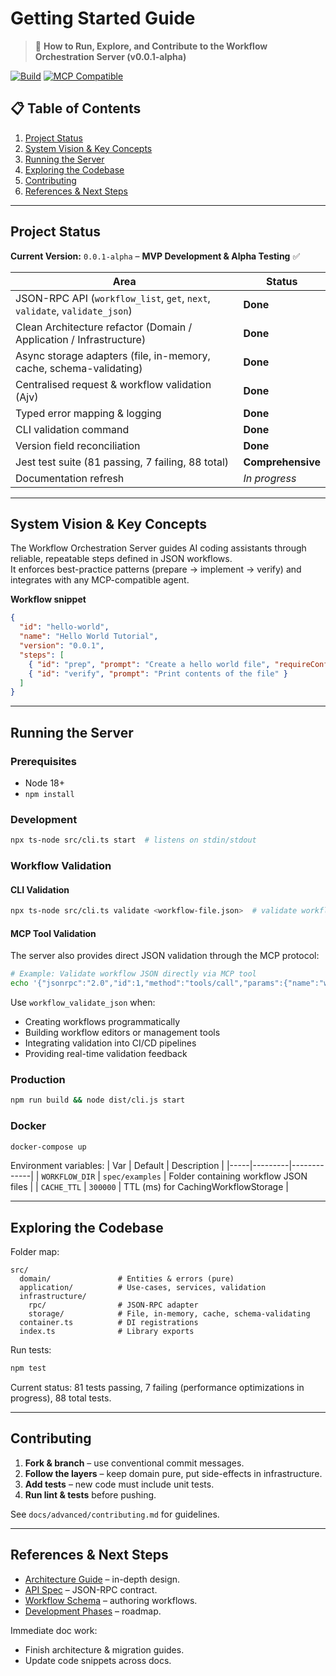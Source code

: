 # Getting Started Guide

> 🚀 **How to Run, Explore, and Contribute to the Workflow Orchestration Server (v0.0.1-alpha)**

[![Build](https://img.shields.io/github/actions/workflow/status/yourusername/workflow-orchestration/ci.yml?branch=main)]()
[![MCP Compatible](https://img.shields.io/badge/MCP-compatible-purple.svg)](https://modelcontextprotocol.org)

## 📋 Table of Contents

1. [Project Status](#project-status)
2. [System Vision & Key Concepts](#system-vision--key-concepts)
3. [Running the Server](#running-the-server)
4. [Exploring the Codebase](#exploring-the-codebase)
5. [Contributing](#contributing)
6. [References & Next Steps](#references--next-steps)

---

## Project Status

**Current Version:** `0.0.1-alpha` – **MVP Development & Alpha Testing** ✅

| Area | Status |
|------|--------|
| JSON-RPC API (`workflow_list`, `get`, `next`, `validate`, `validate_json`) | **Done** |
| Clean Architecture refactor (Domain / Application / Infrastructure) | **Done** |
| Async storage adapters (file, in-memory, cache, schema-validating) | **Done** |
| Centralised request & workflow validation (Ajv) | **Done** |
| Typed error mapping & logging | **Done** |
| CLI validation command | **Done** |
| Version field reconciliation | **Done** |
| Jest test suite (81 passing, 7 failing, 88 total) | **Comprehensive** |
| Documentation refresh | *In progress* |

---

## System Vision & Key Concepts

The Workflow Orchestration Server guides AI coding assistants through reliable, repeatable steps defined in JSON workflows.  
It enforces best-practice patterns (prepare → implement → verify) and integrates with any MCP-compatible agent.

**Workflow snippet**
```json
{
  "id": "hello-world",
  "name": "Hello World Tutorial",
  "version": "0.0.1",
  "steps": [
    { "id": "prep", "prompt": "Create a hello world file", "requireConfirmation": true },
    { "id": "verify", "prompt": "Print contents of the file" }
  ]
}
```

---

## Running the Server

### Prerequisites
* Node 18+
* `npm install`

### Development
```bash
npx ts-node src/cli.ts start  # listens on stdin/stdout
```

### Workflow Validation

#### CLI Validation
```bash
npx ts-node src/cli.ts validate <workflow-file.json>  # validate workflow files
```

#### MCP Tool Validation
The server also provides direct JSON validation through the MCP protocol:
```bash
# Example: Validate workflow JSON directly via MCP tool
echo '{"jsonrpc":"2.0","id":1,"method":"tools/call","params":{"name":"workflow_validate_json","arguments":{"workflowJson":"{\"id\":\"test\",\"name\":\"Test Workflow\",\"steps\":[]}"}}}' | node dist/mcp-server.js
```

Use `workflow_validate_json` when:
- Creating workflows programmatically
- Building workflow editors or management tools
- Integrating validation into CI/CD pipelines
- Providing real-time validation feedback

### Production
```bash
npm run build && node dist/cli.js start
```

### Docker
```bash
docker-compose up
```

Environment variables:
| Var | Default | Description |
|-----|---------|-------------|
| `WORKFLOW_DIR` | `spec/examples` | Folder containing workflow JSON files |
| `CACHE_TTL` | `300000` | TTL (ms) for CachingWorkflowStorage |

---

## Exploring the Codebase

Folder map:
```
src/
  domain/               # Entities & errors (pure)
  application/          # Use-cases, services, validation
  infrastructure/
    rpc/                # JSON-RPC adapter
    storage/            # File, in-memory, cache, schema-validating
  container.ts          # DI registrations
  index.ts              # Library exports
```

Run tests:
```bash
npm test
```
Current status: 81 tests passing, 7 failing (performance optimizations in progress), 88 total tests.

---

## Contributing

1. **Fork & branch** – use conventional commit messages.
2. **Follow the layers** – keep domain pure, put side-effects in infrastructure.
3. **Add tests** – new code must include unit tests.
4. **Run lint & tests** before pushing.

See `docs/advanced/contributing.md` for guidelines.

---

## References & Next Steps

* [Architecture Guide](02-architecture.md) – in-depth design.
* [API Spec](../../spec/mcp-api-v1.0.md) – JSON-RPC contract.
* [Workflow Schema](../../spec/workflow.schema.json) – authoring workflows.
* [Development Phases](03-development-phases.md) – roadmap.

Immediate doc work:
* Finish architecture & migration guides.
* Update code snippets across docs. 